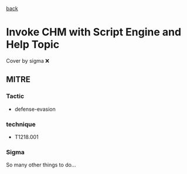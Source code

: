 [back](../index.md)
# Invoke CHM with Script Engine and Help Topic
Cover by sigma :x: 

## MITRE
### Tactic
  - defense-evasion

### technique
  - T1218.001

### Sigma

 So many other things to do...
